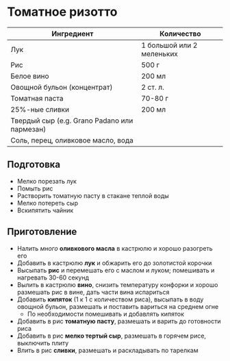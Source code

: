 # Томатное ризотто

| Ингредиент                                   | Количество                |
| -------------------------------------------- | ------------------------- |
| Лук                                          | 1 большой или 2 меленьких |
| Рис                                          | 500 г                     |
| Белое вино                                   | 200 мл                    |
| Овощной бульон (концентрат)                  | 2 ст. л.                  |
| Томатная паста                               | 70-80 г                   |
| 25%-ные сливки                               | 200 мл                    |
| Твердый сыр (e.g. Grano Padano или пармезан) |                           |
| Соль, перец, оливковое масло, вода           |                           |

## Подготовка

- Мелко порезать лук
- Помыть рис
- Растворить томатную пасту в стакане теплой воды
- Мелко потереть сыр
- Вскипятить чайник

## Приготовление

- Налить *много* **оливкового масла** в кастрюлю и хорошо разогреть его
- Добавить в кастрюлю **лук** и обжарить его до золотистой корочки
- Высыпать **рис** и перемешать его с маслом и луком; помешивать и нагревать 30-60 секунд
- Вылить в кастрюлю **вино**, снизить температуру конфорки и хорошо размешать рис в вине, дать части вина испариться
- Добавить **кипяток** (1 к 1 с количеством риса), высыпать в воду овощной бульон, размешать и поставить вариться на среднем огне
  - По необходимости помешивать и добавлять кипяток
- Добавить в рис **томатную пасту**, размешать и варить до готовности риса
- Добавить в рис **мелко тертый сыр**, размешать в горячем рисе, выключить плиту
- Влить в рис **сливки**, размешать и раскладывать по тарелкам